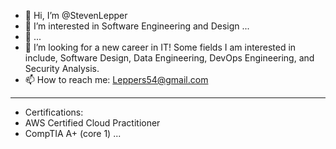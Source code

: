 - 👋 Hi, I’m @StevenLepper
- 👀 I’m interested in Software Engineering and Design ...
- 🌱 ...
- 💞️ I’m looking for a new career in IT! Some fields I am interested in include, Software Design, Data Engineering, DevOps Engineering, and Security Analysis.
- 📫 How to reach me: Leppers54@gmail.com
------------------------------------------
- Certifications:
- AWS Certified Cloud Practitioner
- CompTIA A+ (core 1) ...

<!---
Lepperjs/Lepperjs is a ✨ special ✨ repository because its `README.md` (this file) appears on your GitHub profile.
You can click the Preview link to take a look at your changes.
--->
